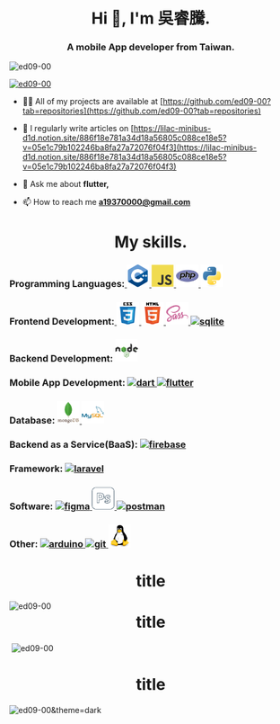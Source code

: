 <h1 align="center">Hi 👋, I'm 吳睿騰.</h1>
<h3 align="center">A mobile App developer from Taiwan.</h3>

<p align="left"> <img src="https://komarev.com/ghpvc/?username=ed09-00&label=Profile%20views&color=0e75b6&style=flat" alt="ed09-00" /> </p>

<p align="left"> <a href="https://github.com/ryo-ma/github-profile-trophy"><img src="https://github-profile-trophy.vercel.app/?username=ed09-00" alt="ed09-00" /></a> </p>

- 👨‍💻 All of my projects are available at [https://github.com/ed09-00?tab=repositories](https://github.com/ed09-00?tab=repositories)

- 📝 I regularly write articles on [https://lilac-minibus-d1d.notion.site/886f18e781a34d18a56805c088ce18e5?v=05e1c79b102246ba8fa27a72076f04f3](https://lilac-minibus-d1d.notion.site/886f18e781a34d18a56805c088ce18e5?v=05e1c79b102246ba8fa27a72076f04f3)

- 💬 Ask me about **flutter,**

- 📫 How to reach me **a19370000@gmail.com**



<h1 align="center">My skills.</h1>

<div>
<h3 >Programming Languages:<a href="https://www.w3schools.com/cpp/" target="_blank" rel="noreferrer"> <img src="https://raw.githubusercontent.com/devicons/devicon/master/icons/cplusplus/cplusplus-original.svg" alt="cplusplus" width="40" height="40"/> </a> <a href="https://developer.mozilla.org/en-US/docs/Web/JavaScript" target="_blank" rel="noreferrer"> <img src="https://raw.githubusercontent.com/devicons/devicon/master/icons/javascript/javascript-original.svg" alt="javascript" width="40" height="40"/> </a> <a href="https://www.php.net" target="_blank" rel="noreferrer"> <img src="https://raw.githubusercontent.com/devicons/devicon/master/icons/php/php-original.svg" alt="php" width="40" height="40"/> </a><a href="https://www.python.org" target="_blank" rel="noreferrer"> <img src="https://raw.githubusercontent.com/devicons/devicon/master/icons/python/python-original.svg" alt="python" width="40" height="40"/> </a></h3>
</div>

<div>
<h3>Frontend Development:<a href="https://www.w3schools.com/css/" target="_blank" rel="noreferrer"> <img src="https://raw.githubusercontent.com/devicons/devicon/master/icons/css3/css3-original-wordmark.svg" alt="css3" width="40" height="40"/> </a> <a href="https://www.w3.org/html/" target="_blank" rel="noreferrer"> <img src="https://raw.githubusercontent.com/devicons/devicon/master/icons/html5/html5-original-wordmark.svg" alt="html5" width="40" height="40"/> </a> <a href="https://sass-lang.com" target="_blank" rel="noreferrer"> <img src="https://raw.githubusercontent.com/devicons/devicon/master/icons/sass/sass-original.svg" alt="sass" width="40" height="40"/> </a><a href="https://www.sqlite.org/" target="_blank" rel="noreferrer"> <img src="https://www.vectorlogo.zone/logos/sqlite/sqlite-icon.svg" alt="sqlite" width="40" height="40"/> </a></h3>
</div>

<div>
<h3>Backend Development:
  <a href="https://nodejs.org" target="_blank" rel="noreferrer"> <img src="https://raw.githubusercontent.com/devicons/devicon/master/icons/nodejs/nodejs-original-wordmark.svg" alt="nodejs" width="40" height="40"/> </a></h3>
</div>

<div >
<h3>Mobile App Development:
  <a href="https://dart.dev" target="_blank" rel="noreferrer"> <img src="https://www.vectorlogo.zone/logos/dartlang/dartlang-icon.svg" alt="dart" width="40" height="40"/> </a> <a href="https://flutter.dev" target="_blank" rel="noreferrer"> <img src="https://www.vectorlogo.zone/logos/flutterio/flutterio-icon.svg" alt="flutter" width="40" height="40"/> </a></h3>
</div>


<div >
<h3>Database:
   <a href="https://www.mongodb.com/" target="_blank" rel="noreferrer"> <img src="https://raw.githubusercontent.com/devicons/devicon/master/icons/mongodb/mongodb-original-wordmark.svg" alt="mongodb" width="40" height="40"/> </a> <a href="https://www.mysql.com/" target="_blank" rel="noreferrer"> <img src="https://raw.githubusercontent.com/devicons/devicon/master/icons/mysql/mysql-original-wordmark.svg" alt="mysql" width="40" height="40"/> </a></h3>
</div>

<div>
<h3>Backend as a Service(BaaS):
  <a href="https://firebase.google.com/" target="_blank" rel="noreferrer"> <img src="https://www.vectorlogo.zone/logos/firebase/firebase-icon.svg" alt="firebase" width="40" height="40"/> </a> </h3>
</div>
  
<div>
<h3>Framework:
  <a href="https://laravel.com/" target="_blank" rel="noreferrer"> <img src="https://github.com/laravel/art/blob/master/laravel-logo.png" alt="laravel" width="40" height="40"/> </a></h3>
</div>

<div >
<h3>Software:
   <a href="https://www.figma.com/" target="_blank" rel="noreferrer"> <img src="https://www.vectorlogo.zone/logos/figma/figma-icon.svg" alt="figma" width="40" height="40"/> </a><a href="https://www.photoshop.com/en" target="_blank" rel="noreferrer"> <img src="https://raw.githubusercontent.com/devicons/devicon/master/icons/photoshop/photoshop-line.svg" alt="photoshop" width="40" height="40"/> </a> <a href="https://postman.com" target="_blank" rel="noreferrer"> <img src="https://www.vectorlogo.zone/logos/getpostman/getpostman-icon.svg" alt="postman" width="40" height="40"/> </a></h3>
</div>

<div >
<h3>Other:
  <a href="https://www.arduino.cc/" target="_blank" rel="noreferrer"> <img src="https://cdn.worldvectorlogo.com/logos/arduino-1.svg" alt="arduino" width="40" height="40"/> </a><a href="https://git-scm.com/" target="_blank" rel="noreferrer"> <img src="https://www.vectorlogo.zone/logos/git-scm/git-scm-icon.svg" alt="git" width="40" height="40"/> </a> <a href="https://www.linux.org/" target="_blank" rel="noreferrer"> <img src="https://raw.githubusercontent.com/devicons/devicon/master/icons/linux/linux-original.svg" alt="linux" width="40" height="40"/> </a></h3>
</div>

<h1 align="center">title</h1>
<div>
  <p><img align="left" src="https://github-readme-stats.vercel.app/api/top-langs?username=ed09-00&show_icons=true&locale=en&layout=compact&theme=dark" alt="ed09-00" /></p>
</div>

<h1 align="center">title</h1>
<div>
  <p>&nbsp;<img align="center" src="https://github-readme-stats.vercel.app/api?username=ed09-00&show_icons=true&locale=en&theme=dark" alt="ed09-00" /></p>
</div>

<h1 align="center">title</h1>
<div>
  <p><img align="center" src="https://github-readme-streak-stats.herokuapp.com/?user=ed09-00&" alt="ed09-00&theme=dark" /></p>
</div>
